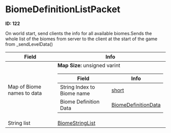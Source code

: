 # BiomeDefinitionListPacket

__ID: 122__

On world start, send clients the info for all available biomes.Sends the whole list of the biomes from server to the client at the start of the game from _sendLevelData()

<table><thead><tr><th>Field</th><th>Info</th></tr></thead><tbody>
<tr><td>Map of Biome names to data</td><td><b>Map Size:</b> unsigned varint
  <table><thead><tr><th>Field</th><th>Info</th></tr></thead><tbody>
  <tr><td>String Index to Biome name</td><td><a href="../types/short.md">short</a></td></tr>
  <tr><td>Biome Definition Data</td><td><a href="../types/BiomeDefinitionData.md">BiomeDefinitionData</a></td></tr>
  </tbody></table></td></tr>
<tr><td>String list</td><td><a href="../types/BiomeStringList.md">BiomeStringList</a></td></tr>
</tbody></table>